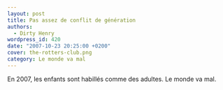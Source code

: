 ```yaml
---
layout: post
title: Pas assez de conflit de génération
authors:
  - Dirty Henry
wordpress_id: 420
date: "2007-10-23 20:25:00 +0200"
cover: the-rotters-club.png
category: Le monde va mal
---
```


En 2007, les enfants sont habillés comme des adultes. Le monde va mal.
